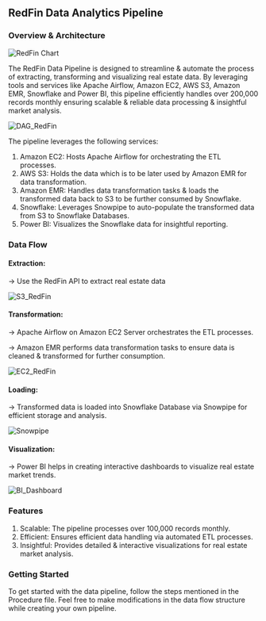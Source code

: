 ## RedFin Data Analytics Pipeline

### Overview & Architecture 

![RedFin Chart](https://github.com/abhishekshah25/redfin-data-pipeline/assets/147745895/01e5a82d-4a5e-432f-bd21-147151a9447f)

The RedFin Data Pipeline is designed to streamline & automate the process of extracting, transforming and visualizing real estate data. By leveraging tools and services like Apache Airflow, Amazon EC2, AWS S3, Amazon EMR, Snowflake and Power BI, this pipeline efficiently handles over 200,000 records monthly ensuring scalable & reliable data processing & insightful market analysis.

![DAG_RedFin](https://github.com/abhishekshah25/redfin-data-pipeline/assets/147745895/0682ffcc-94b1-41e1-81ac-d61021ed200c)

The pipeline leverages the following services:

1. Amazon EC2: Hosts Apache Airflow for orchestrating the ETL processes.
2. AWS S3: Holds the data which is to be later used by Amazon EMR for data transformation.
3. Amazon EMR: Handles data transformation tasks & loads the transformed data back to S3 to be further consumed by Snowflake.
4. Snowflake: Leverages Snowpipe to auto-populate the transformed data from S3 to Snowflake Databases.
5. Power BI: Visualizes the Snowflake data for insightful reporting.


### Data Flow

#### Extraction:

-> Use the RedFin API to extract real estate data


![S3_RedFin](https://github.com/abhishekshah25/redfin-data-pipeline/assets/147745895/1992d6f9-2a3d-40c8-9b23-24204345b226)

#### Transformation:

-> Apache Airflow on Amazon EC2 Server orchestrates the ETL processes.

-> Amazon EMR performs data transformation tasks to ensure data is cleaned & transformed for further consumption.


![EC2_RedFin](https://github.com/abhishekshah25/redfin-data-pipeline/assets/147745895/49b2957f-202e-41b1-ad76-1989cbfcffe0)


#### Loading:

-> Transformed data is loaded into Snowflake Database via Snowpipe for efficient storage and analysis.

![Snowpipe](https://github.com/abhishekshah25/redfin-data-pipeline/assets/147745895/12170eec-18a1-4a74-8a80-912f177edac0)


#### Visualization:

-> Power BI helps in creating interactive dashboards to visualize real estate market trends.


![BI_Dashboard](https://github.com/abhishekshah25/redfin-data-pipeline/assets/147745895/55fe2b65-7b26-4dd4-9bf2-c51a55b103f8)


### Features

1. Scalable: The pipeline processes over 100,000 records monthly.
2. Efficient: Ensures efficient data handling via automated ETL processes.
3. Insightful: Provides detailed & interactive visualizations for real estate market analysis.

### Getting Started

To get started with the data pipeline, follow the steps mentioned in the Procedure file. Feel free to make modifications in the data flow structure while creating your own pipeline.
